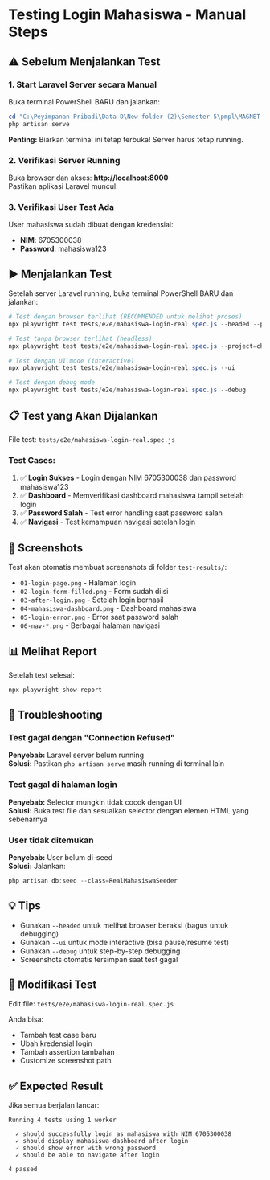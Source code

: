 # Testing Login Mahasiswa - Manual Steps

## ⚠️ Sebelum Menjalankan Test

### 1. Start Laravel Server secara Manual
Buka terminal PowerShell BARU dan jalankan:
```powershell
cd "C:\Peyimpanan Pribadi\Data D\New folder (2)\Semester 5\pmpl\MAGNET-Magang-Network-And-Tracking"
php artisan serve
```

**Penting:** Biarkan terminal ini tetap terbuka! Server harus tetap running.

### 2. Verifikasi Server Running
Buka browser dan akses: **http://localhost:8000**  
Pastikan aplikasi Laravel muncul.

### 3. Verifikasi User Test Ada
User mahasiswa sudah dibuat dengan kredensial:
- **NIM**: 6705300038
- **Password**: mahasiswa123

## ▶️ Menjalankan Test

Setelah server Laravel running, buka terminal PowerShell BARU dan jalankan:

```powershell
# Test dengan browser terlihat (RECOMMENDED untuk melihat proses)
npx playwright test tests/e2e/mahasiswa-login-real.spec.js --headed --project=chromium

# Test tanpa browser terlihat (headless)
npx playwright test tests/e2e/mahasiswa-login-real.spec.js --project=chromium

# Test dengan UI mode (interactive)
npx playwright test tests/e2e/mahasiswa-login-real.spec.js --ui

# Test dengan debug mode
npx playwright test tests/e2e/mahasiswa-login-real.spec.js --debug
```

## 📋 Test yang Akan Dijalankan

File test: `tests/e2e/mahasiswa-login-real.spec.js`

### Test Cases:
1. ✅ **Login Sukses** - Login dengan NIM 6705300038 dan password mahasiswa123
2. ✅ **Dashboard** - Memverifikasi dashboard mahasiswa tampil setelah login
3. ✅ **Password Salah** - Test error handling saat password salah
4. ✅ **Navigasi** - Test kemampuan navigasi setelah login

## 📸 Screenshots
Test akan otomatis membuat screenshots di folder `test-results/`:
- `01-login-page.png` - Halaman login
- `02-login-form-filled.png` - Form sudah diisi
- `03-after-login.png` - Setelah login berhasil
- `04-mahasiswa-dashboard.png` - Dashboard mahasiswa
- `05-login-error.png` - Error saat password salah
- `06-nav-*.png` - Berbagai halaman navigasi

## 📊 Melihat Report
Setelah test selesai:
```powershell
npx playwright show-report
```

## 🐛 Troubleshooting

### Test gagal dengan "Connection Refused"
**Penyebab:** Laravel server belum running  
**Solusi:** Pastikan `php artisan serve` masih running di terminal lain

### Test gagal di halaman login
**Penyebab:** Selector mungkin tidak cocok dengan UI  
**Solusi:** Buka test file dan sesuaikan selector dengan elemen HTML yang sebenarnya

### User tidak ditemukan
**Penyebab:** User belum di-seed  
**Solusi:** Jalankan:
```powershell
php artisan db:seed --class=RealMahasiswaSeeder
```

## 💡 Tips
- Gunakan `--headed` untuk melihat browser beraksi (bagus untuk debugging)
- Gunakan `--ui` untuk mode interactive (bisa pause/resume test)
- Gunakan `--debug` untuk step-by-step debugging
- Screenshots otomatis tersimpan saat test gagal

## 📝 Modifikasi Test
Edit file: `tests/e2e/mahasiswa-login-real.spec.js`

Anda bisa:
- Tambah test case baru
- Ubah kredensial login
- Tambah assertion tambahan
- Customize screenshot path

## ✅ Expected Result
Jika semua berjalan lancar:
```
Running 4 tests using 1 worker

  ✓ should successfully login as mahasiswa with NIM 6705300038
  ✓ should display mahasiswa dashboard after login  
  ✓ should show error with wrong password
  ✓ should be able to navigate after login

4 passed
```
